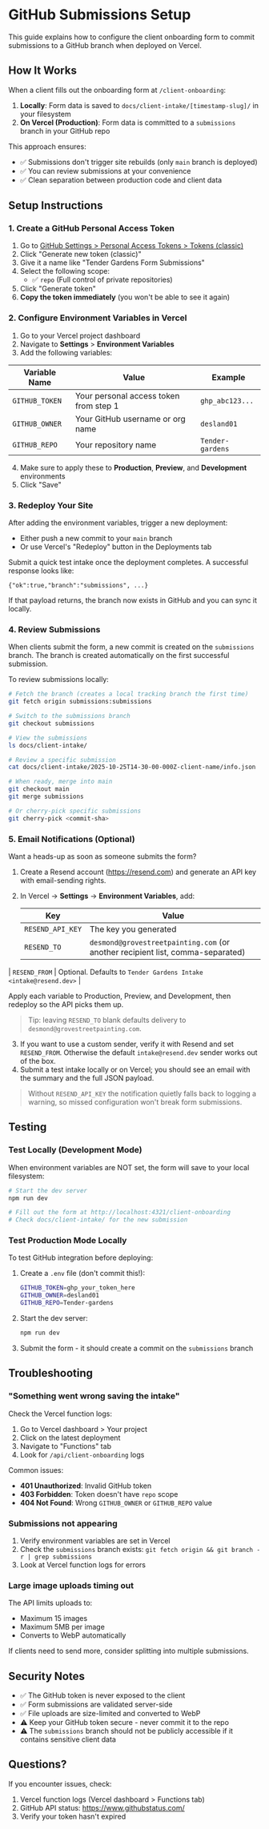 # GitHub Submissions Setup

This guide explains how to configure the client onboarding form to commit submissions to a GitHub branch when deployed on Vercel.

## How It Works

When a client fills out the onboarding form at `/client-onboarding`:

1. **Locally**: Form data is saved to `docs/client-intake/[timestamp-slug]/` in your filesystem
2. **On Vercel (Production)**: Form data is committed to a `submissions` branch in your GitHub repo

This approach ensures:
- ✅ Submissions don't trigger site rebuilds (only `main` branch is deployed)
- ✅ You can review submissions at your convenience
- ✅ Clean separation between production code and client data

## Setup Instructions

### 1. Create a GitHub Personal Access Token

1. Go to [GitHub Settings > Personal Access Tokens > Tokens (classic)](https://github.com/settings/tokens/new)
2. Click "Generate new token (classic)"
3. Give it a name like "Tender Gardens Form Submissions"
4. Select the following scope:
   - ✅ `repo` (Full control of private repositories)
5. Click "Generate token"
6. **Copy the token immediately** (you won't be able to see it again)

### 2. Configure Environment Variables in Vercel

1. Go to your Vercel project dashboard
2. Navigate to **Settings** > **Environment Variables**
3. Add the following variables:

| Variable Name | Value | Example |
|--------------|-------|---------|
| `GITHUB_TOKEN` | Your personal access token from step 1 | `ghp_abc123...` |
| `GITHUB_OWNER` | Your GitHub username or org name | `desland01` |
| `GITHUB_REPO` | Your repository name | `Tender-gardens` |

4. Make sure to apply these to **Production**, **Preview**, and **Development** environments
5. Click "Save"

### 3. Redeploy Your Site

After adding the environment variables, trigger a new deployment:
- Either push a new commit to your `main` branch
- Or use Vercel's "Redeploy" button in the Deployments tab

Submit a quick test intake once the deployment completes. A successful response looks like:

```
{"ok":true,"branch":"submissions", ...}
```

If that payload returns, the branch now exists in GitHub and you can sync it locally.

### 4. Review Submissions

When clients submit the form, a new commit is created on the `submissions` branch. The branch is created automatically on the first successful submission.

To review submissions locally:

```bash
# Fetch the branch (creates a local tracking branch the first time)
git fetch origin submissions:submissions

# Switch to the submissions branch
git checkout submissions

# View the submissions
ls docs/client-intake/

# Review a specific submission
cat docs/client-intake/2025-10-25T14-30-00-000Z-client-name/info.json

# When ready, merge into main
git checkout main
git merge submissions

# Or cherry-pick specific submissions
git cherry-pick <commit-sha>
```

### 5. Email Notifications (Optional)

Want a heads-up as soon as someone submits the form?

1. Create a Resend account (https://resend.com) and generate an API key with email-sending rights.
2. In Vercel → **Settings** → **Environment Variables**, add:

   | Key | Value |
   | --- | --- |
   | `RESEND_API_KEY` | The key you generated |
   | `RESEND_TO` | `desmond@grovestreetpainting.com` (or another recipient list, comma-separated) |
| `RESEND_FROM` | Optional. Defaults to `Tender Gardens Intake <intake@resend.dev>` |

   Apply each variable to Production, Preview, and Development, then redeploy so the API picks them up.
   > Tip: leaving `RESEND_TO` blank defaults delivery to `desmond@grovestreetpainting.com`.
3. If you want to use a custom sender, verify it with Resend and set `RESEND_FROM`. Otherwise the default `intake@resend.dev` sender works out of the box.
4. Submit a test intake locally or on Vercel; you should see an email with the summary and the full JSON payload.

> Without `RESEND_API_KEY` the notification quietly falls back to logging a warning, so missed configuration won't break form submissions.

## Testing

### Test Locally (Development Mode)

When environment variables are NOT set, the form will save to your local filesystem:

```bash
# Start the dev server
npm run dev

# Fill out the form at http://localhost:4321/client-onboarding
# Check docs/client-intake/ for the new submission
```

### Test Production Mode Locally

To test GitHub integration before deploying:

1. Create a `.env` file (don't commit this!):
   ```bash
   GITHUB_TOKEN=ghp_your_token_here
   GITHUB_OWNER=desland01
   GITHUB_REPO=Tender-gardens
   ```

2. Start the dev server:
   ```bash
   npm run dev
   ```

3. Submit the form - it should create a commit on the `submissions` branch

## Troubleshooting

### "Something went wrong saving the intake"

Check the Vercel function logs:
1. Go to Vercel dashboard > Your project
2. Click on the latest deployment
3. Navigate to "Functions" tab
4. Look for `/api/client-onboarding` logs

Common issues:
- **401 Unauthorized**: Invalid GitHub token
- **403 Forbidden**: Token doesn't have `repo` scope
- **404 Not Found**: Wrong `GITHUB_OWNER` or `GITHUB_REPO` value

### Submissions not appearing

1. Verify environment variables are set in Vercel
2. Check the `submissions` branch exists: `git fetch origin && git branch -r | grep submissions`
3. Look at Vercel function logs for errors

### Large image uploads timing out

The API limits uploads to:
- Maximum 15 images
- Maximum 5MB per image
- Converts to WebP automatically

If clients need to send more, consider splitting into multiple submissions.

## Security Notes

- ✅ The GitHub token is never exposed to the client
- ✅ Form submissions are validated server-side
- ✅ File uploads are size-limited and converted to WebP
- ⚠️ Keep your GitHub token secure - never commit it to the repo
- ⚠️ The `submissions` branch should not be publicly accessible if it contains sensitive client data

## Questions?

If you encounter issues, check:
1. Vercel function logs (Vercel dashboard > Functions tab)
2. GitHub API status: https://www.githubstatus.com/
3. Verify your token hasn't expired
